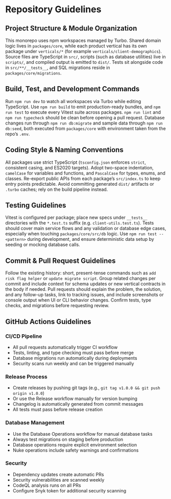 # Repository Guidelines

## Project Structure & Module Organization
This monorepo uses npm workspaces managed by Turbo. Shared domain logic lives in `packages/core`, while each product vertical has its own package under `verticals/*` (for example `verticals/client-demographics`). Source files are TypeScript in `src/`, scripts (such as database utilities) live in `scripts/`, and compiled output is emitted to `dist/`. Tests sit alongside code in `src/**/__tests__`, and SQL migrations reside in `packages/core/migrations`.

## Build, Test, and Development Commands
Run `npm run dev` to watch all workspaces via Turbo while editing TypeScript. Use `npm run build` to emit production-ready bundles, and `npm run test` to execute every Vitest suite across packages. `npm run lint` and `npm run typecheck` should be clean before opening a pull request. Database changes run through `npm run db:migrate` and sample data through `npm run db:seed`, both executed from `packages/core` with environment taken from the repo’s `.env`.

## Coding Style & Naming Conventions
All packages use strict TypeScript (`tsconfig.json` enforces `strict`, consistent casing, and ES2020 targets). Adopt two-space indentation, `camelCase` for variables and functions, and `PascalCase` for types, enums, and classes. Re-export public APIs from each package’s `src/index.ts` to keep entry points predictable. Avoid committing generated `dist/` artifacts or `.turbo` caches; rely on the build pipeline instead.

## Testing Guidelines
Vitest is configured per package; place new specs under `__tests__` directories with the `*.test.ts` suffix (e.g. `client-utils.test.ts`). Tests should cover main service flows and any validation or database edge cases, especially when touching `packages/core/src/db` logic. Use `npm run test -- <pattern>` during development, and ensure deterministic data setup by seeding or mocking database calls.

## Commit & Pull Request Guidelines
Follow the existing history: short, present-tense commands such as `add risk flag helper` or `update migrate script`. Group related changes per commit and include context for schema updates or new vertical contracts in the body if needed. Pull requests should explain the problem, the solution, and any follow-up tasks, link to tracking issues, and include screenshots or console output when UI or CLI behavior changes. Confirm tests, type checks, and migrations before requesting review.

## GitHub Actions Guidelines

### CI/CD Pipeline
- All pull requests automatically trigger CI workflow
- Tests, linting, and type checking must pass before merge
- Database migrations run automatically during deployments
- Security scans run weekly and can be triggered manually

### Release Process
- Create releases by pushing git tags (e.g., `git tag v1.0.0 && git push origin v1.0.0`)
- Or use the Release workflow manually for version bumping
- Changelog is automatically generated from commit messages
- All tests must pass before release creation

### Database Management
- Use the Database Operations workflow for manual database tasks
- Always test migrations on staging before production
- Database operations require explicit environment selection
- Nuke operations include safety warnings and confirmations

### Security
- Dependency updates create automatic PRs
- Security vulnerabilities are scanned weekly
- CodeQL analysis runs on all PRs
- Configure Snyk token for additional security scanning
